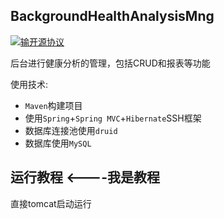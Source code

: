 ## BackgroundHealthAnalysisMng
[![输开源协议](https://img.shields.io/badge/License-Apache--2.0-brightgreen.svg "Apache")](https://www.apache.org/licenses/LICENSE-2.0)

后台进行健康分析的管理，包括CRUD和报表等功能

使用技术:

* `Maven`构建项目
* 使用`Spring`+`Spring MVC`+`Hibernate`SSH框架
* 数据库连接池使用`druid`
* 数据库使用`MySQL`


## 运行教程  <----我是教程
直接tomcat启动运行

